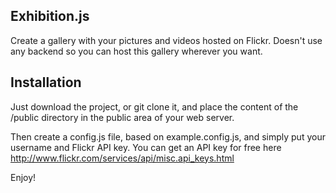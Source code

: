 Exhibition.js
-------------

Create a gallery with your pictures and videos hosted on Flickr. Doesn't use any backend so you can host this gallery wherever you want.

Installation
------------

Just download the project, or git clone it, and place the content of the /public directory in the public area of your web server.

Then create a config.js file, based on example.config.js, and simply put your username and Flickr API key. You can get an API key for free here http://www.flickr.com/services/api/misc.api_keys.html

Enjoy!